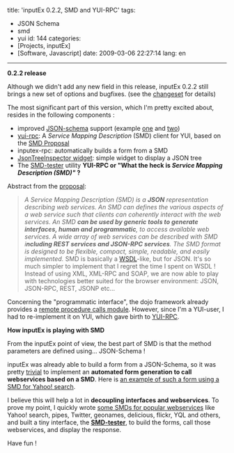 title: 'inputEx 0.2.2, SMD and YUI-RPC'
tags:
- JSON Schema
- smd
- yui
id: 144
categories:
- [Projects, inputEx]
- [Software, Javascript]
date: 2009-03-06 22:27:14
lang: en
---

**0.2.2 release**

Although we didn't add any new field in this release, inputEx 0.2.2 still brings a new set of options and bugfixes. (see the [changeset](http://javascript.neyric.com/inputex/version.txt) for details)

The most significant part of this version, which I'm pretty excited about, resides in the following components :

*   improved [JSON-schema](http://www.json.com/json-schema-proposal/) support (example [one](http://javascript.neyric.com/inputex/examples/json-schema.html) and [two](http://javascript.neyric.com/inputex/examples/json-schema2.html))
*   [yui-rpc](http://github.com/neyric/yui-rpc/tree): A _Service Mapping Description_ (SMD) client for YUI, based on the [SMD Proposal](http://groups.google.com/group/json-schema/web/service-mapping-description-proposal)
*   inputex-rpc: automatically builds a form from a SMD
*   [JsonTreeInspector widget](http://javascript.neyric.com/inputex/examples/json-tree-inspector.html): simple widget to display a JSON tree
*   The [SMD-tester](http://javascript.neyric.com/inputex/examples/rpc/smd-tester.html) utility
**YUI-RPC or "What the heck is _Service Mapping Description (SMD)"_ ?**

Abstract from the [proposal](http://groups.google.com/group/json-schema/web/service-mapping-description-proposal):
> _A Service Mapping Description (SMD) is a **JSON** representation describing web services. An SMD can defines the various aspects of a web service such that clients can coherently interact with the web services. An SMD **can be used by generic tools to generate interfaces, human and programmatic**, to access available web services. A wide array of web services can be described with SMD i**ncluding REST services and JSON-RPC services**. The SMD format is designed to be flexible, compact, simple, readable, and easily implemented._
SMD is basically a [WSDL](http://www.w3.org/TR/wsdl)-like, but for JSON. It's so much simpler to implement that I regret the time I spent on WSDL ! Instead of using XML, XML-RPC and SOAP, we are now able to play with technologies better suited for the browser environment: JSON, JSON-RPC, REST, JSONP etc...

Concerning the "programmatic interface", the dojo framework already provides a [remote procedure calls module](http://dojotoolkit.org/book/dojo-book-0-9/part-3-programmatic-dijit-and-dojo/ajax-transports/remote-procedure-call-rpc). However, since I'm a YUI-user, I had to re-implement it on YUI, which gave birth to [YUI-RPC](http://github.com/neyric/yui-rpc/).

**How inputEx is playing with SMD**

From the inputEx point of view, the best part of SMD is that the method parameters are defined using... JSON-Schema !

inputEx was already able to build a form from a JSON-Schema, so it was pretty [trivial](http://javascript.neyric.com/inputex/doc/js_docs_out/inputex-rpc.js.html) to implement an **automated form generation to call webservices based on a SMD**. Here is [an example of such a form using a SMD for Yahoo! search](http://javascript.neyric.com/inputex/examples/rpc/example.html).

I believe this will help a lot in **decoupling interfaces and webservices**. To prove my point, I quickly wrote [some SMDs for popular webservices](http://javascript.neyric.com/inputex/examples/rpc/smd/) like Yahoo! search, pipes, Twitter, geonames, delicious, flickr, YQL and others, and built a tiny interface, the **[SMD-tester](http://javascript.neyric.com/inputex/examples/rpc/smd-tester.html)**, to build the forms, call those webservices, and display the response.

Have fun !